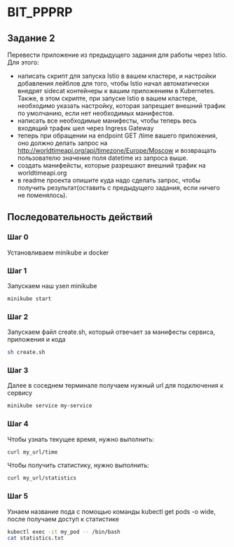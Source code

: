 # BIT_PPPRP

## Задание 2

Перевести приложение из предыдущего задания для работы через Istio. Для этого:
* написать скрипт для запуска Istio в вашем кластере, и настройки добавления лейблов для того, чтобы Istio начал автоматически внедрят sidecat контейнеры к вашим приложениям в Kubernetes. Также, в этом скрипте, при запуске Istio в вашем кластере, необходимо указать настройку, которая запрещает внешний трафик по умолчанию, если нет необходимых манифестов.
* написать все необходимые манифесты, чтобы теперь весь входящий трафик шел через Ingress Gateway
* теперь при обращении на endpoint GET /time вашего приложения, оно должно делать запрос на http://worldtimeapi.org/api/timezone/Europe/Moscow и возвращать пользователю значение поля datetime из запроса выше.
* создать манифейсты, которые разрешают внешний трафик на worldtimeapi.org
* в readme проекта опишите куда надо сделать запрос, чтобы получить результат(оставить с предыдущего задания, если ничего не поменялось).

## Последовательность действий 
### Шаг 0

Установливаем minikube и docker

### Шаг 1

Запускаем наш узел minikube
```bash
minikube start
```

### Шаг 2

Запускаем файл create.sh, который отвечает за манифесты сервиса, приложения и кода
```bash
sh create.sh
```

### Шаг 3
Далее в соседнем терминале получаем нужный url для подключения к сервису
```bash
minikube service my-service
```

### Шаг 4
Чтобы узнать текущее время, нужно выполнить: 
```bash
curl my_url/time
```  

Чтобы получить статистику, нужно выполнить:  
```bash
curl my_url/statistics
```  

### Шаг 5
Узнаем  название пода с помощью команды kubectl get pods -o wide, после получаем доступ к статистике

```bash
kubectl exec -it my_pod -- /bin/bash
cat statistics.txt
```
